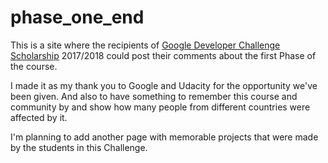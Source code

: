 # phase_one_end
This is a site where the recipients of <a href="https://www.udacity.com/google-scholarships">Google Developer Challenge Scholarship</a> 2017/2018 could post their comments about the first Phase of the course.

I made it as my thank you to Google and Udacity for the opportunity we've been given. And also to have something to remember this course and community by and show how many people from different countries were affected by it.

I'm planning to add another page with memorable projects that were made by the students in this Challenge.
